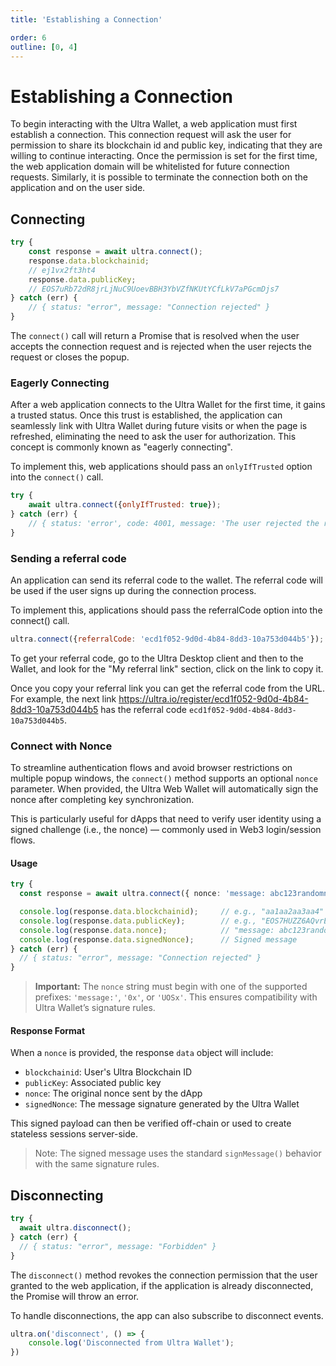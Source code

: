```yaml
---
title: 'Establishing a Connection'

order: 6
outline: [0, 4]
---
```


# Establishing a Connection

To begin interacting with the Ultra Wallet, a web application must first establish a connection. This connection request will ask the user for permission to share its blockchain id and public key, indicating that they are willing to continue interacting. Once the permission is set for the first time, the web application domain will be whitelisted for future connection requests.
Similarly, it is possible to terminate the connection both on the application and on the user side.

## Connecting

```JavaScript
try {
    const response = await ultra.connect();
    response.data.blockchainid;
    // ej1vx2ft3ht4
    response.data.publicKey;
    // EOS7uRb72dR8jrLjNuC9UoevBBH3YbVZfNKUtYCfLkV7aPGcmDjs7
} catch (err) {
    // { status: "error", message: "Connection rejected" }
}
```

The `connect()` call will return a Promise that is resolved when the user accepts the connection request and is rejected when the user rejects the request or closes the popup.

### Eagerly Connecting

After a web application connects to the Ultra Wallet for the first time, it gains a trusted status.
Once this trust is established, the application can seamlessly link with Ultra Wallet during future visits or when the page is refreshed,
eliminating the need to ask the user for authorization. This concept is commonly known as "eagerly connecting".

To implement this, web applications should pass an `onlyIfTrusted` option into the `connect()` call.

```JavaScript
try {
    await ultra.connect({onlyIfTrusted: true});
} catch (err) {
    // { status: 'error', code: 4001, message: 'The user rejected the request.' }
}
```

### Sending a referral code

An application can send its referral code to the wallet. The referral code will be used if the user signs up during the connection process.

To implement this, applications should pass the referralCode option into the connect() call.

```JavaScript
ultra.connect({referralCode: 'ecd1f052-9d0d-4b84-8dd3-10a753d044b5'});
```

To get your referral code, go to the Ultra Desktop client and then to the Wallet, and look for the "My referral link" section, click on the link to copy it.

Once you copy your referral link you can get the referral code from the URL. For example, the next link https://ultra.io/register/ecd1f052-9d0d-4b84-8dd3-10a753d044b5 has the referral code `ecd1f052-9d0d-4b84-8dd3-10a753d044b5`.

### Connect with Nonce

To streamline authentication flows and avoid browser restrictions on multiple popup windows, the `connect()` method supports an optional `nonce` parameter. When provided, the Ultra Web Wallet will automatically sign the nonce after completing key synchronization.

This is particularly useful for dApps that need to verify user identity using a signed challenge (i.e., the nonce) — commonly used in Web3 login/session flows.

#### Usage

```ts
try {
  const response = await ultra.connect({ nonce: 'message: abc123randomnonce' });

  console.log(response.data.blockchainid);     // e.g., "aa1aa2aa3aa4"
  console.log(response.data.publicKey);        // e.g., "EOS7HUZZ6AQvrEi3wGRrKd2A3CuktaeM6xnguA2CrVxH9BUMB5aRx"
  console.log(response.data.nonce);            // "message: abc123randomnonce"
  console.log(response.data.signedNonce);      // Signed message
} catch (err) {
  // { status: "error", message: "Connection rejected" }
}
```

> **Important:** The `nonce` string must begin with one of the supported prefixes: `'message:'`, `'0x'`, or `'UOSx'`. This ensures compatibility with Ultra Wallet’s signature rules.

#### Response Format

When a `nonce` is provided, the response `data` object will include:

- `blockchainid`: User's Ultra Blockchain ID
- `publicKey`: Associated public key
- `nonce`: The original nonce sent by the dApp
- `signedNonce`: The message signature generated by the Ultra Wallet

This signed payload can then be verified off-chain or used to create stateless sessions server-side.

> Note: The signed message uses the standard `signMessage()` behavior with the same signature rules.

## Disconnecting

```JavaScript
try {
  await ultra.disconnect();
} catch (err) {
  // { status: "error", message: "Forbidden" }
}
```

The `disconnect()` method revokes the connection permission that the user granted to the web application, if the application is already disconnected, the Promise will throw an error.

To handle disconnections, the app can also subscribe to disconnect events.

```JavaScript
ultra.on('disconnect', () => {
    console.log('Disconnected from Ultra Wallet');
})
```
